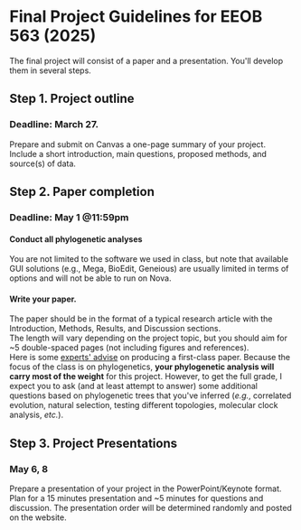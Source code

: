 # Final Project Guidelines for EEOB 563 (2025)

The final project will consist of a paper and a presentation.
You'll develop them in several steps.

## Step 1. Project outline
### Deadline: March 27.
Prepare and submit on Canvas a one-page summary of your project. 
Include a short introduction, main questions, proposed methods, and source(s) of data.

## Step 2. Paper completion
### Deadline: May 1 @11:59pm

#### Conduct all phylogenetic analyses 
You are not limited to the software we used in class, but note that available GUI solutions (e.g., Mega, BioEdit, Geneious) are usually limited in terms of options and will not be able to run on Nova.

#### Write your paper. 
The paper should be in the format of a typical research article with the Introduction, Methods, Results, and Discussion sections.  
The length will vary depending on the project topic, but you should aim for ~5 double-spaced pages (not including figures and references).  
Here is some [experts' advise](https://www.nature.com/articles/d41586-018-02404-4) on producing a first-class paper.
Because the focus of the class is on phylogenetics, **your phylogenetic analysis will carry most of the weight** for this project.
However, to get the full grade, I expect you to ask (and at least attempt to answer) some additional questions based on phylogenetic trees that you've inferred (_e.g._, correlated evolution, natural selection, testing different topologies, molecular clock analysis, _etc._).

## Step 3. Project Presentations
### May 6, 8
Prepare a presentation of your project in the PowerPoint/Keynote format.  
Plan for a 15 minutes presentation and ~5 minutes for questions and discussion.
The presentation order will be determined randomly and posted on the website.  
